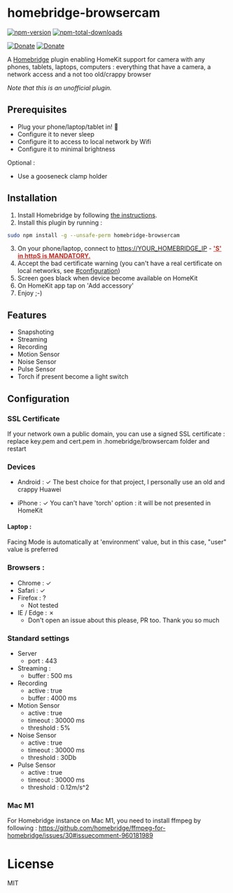 # homebridge-browsercam

[![npm-version](https://badgen.net/npm/v/homebridge-browsercam?icon=npm)](https://www.npmjs.com/package/homebridge-browsercam)
[![npm-total-downloads](https://badgen.net/npm/dt/homebridge-browsercam?icon=npm)](https://www.npmjs.com/package/homebridge-browsercam)

[![Donate](https://badgen.net/badge/paypal/donate?icon=https://simpleicons.now.sh/paypal/fff)](https://www.paypal.com/donate/?hosted_button_id=B8NGNPFGK69BY)
[![Donate](https://badgen.net/badge/buymeacoffee/donate?icon=https://simpleicons.now.sh/buymeacoffee/fff)](https://www.buymeacoffee.com/louis49github)

A [Homebridge](https://homebridge.io) plugin enabling HomeKit support for camera with any phones, tablets, laptops, computers : everything that have a camera, a network access and a not too old/crappy browser

*Note that this is an unofficial plugin.*

## Prerequisites

* Plug your phone/laptop/tablet in! :electric_plug:
* Configure it to never sleep
* Configure it to access to local network by Wifi
* Configure it to minimal brightness

Optional : 
* Use a gooseneck clamp holder

## Installation
1. Install Homebridge by following
   [the instructions](https://github.com/homebridge/homebridge/wiki).
2. Install this plugin by running :
```bash
sudo npm install -g --unsafe-perm homebridge-browsercam
```
3. On your phone/laptop, connect to [https://YOUR_HOMEBRIDGE_IP](https://YOUR_HOMEBRIDGE_IP) - <span style="color:#B93129;font-weight:bold;text-decoration:underline"> 'S' in httpS is MANDATORY.</span>
4. Accept the bad certificate warning (you can't have a real certificate on local networks, see [#configuration](#markdown-header-configuration))
5. Screen goes black when device become available on HomeKit
6. On HomeKit app tap on 'Add accessory'
7. Enjoy ;-)

## Features 
* Snapshoting
* Streaming
* Recording
* Motion Sensor
* Noise Sensor
* Pulse Sensor
* Torch if present become a light switch

## Configuration

### SSL Certificate
If your network own a public domain, you can use a signed SSL certificate : 
replace key.pem and cert.pem in .homebridge/browsercam folder and restart

### Devices

* Android : ✓
The best choice for that project, I personally use an old and crappy Huawei

* iPhone : ✓
You can't have 'torch' option : it will be not presented in HomeKit

#### Laptop :
Facing Mode is automatically at 'environment' value, but in this case, "user" value is preferred

### Browsers : 

* Chrome : ✓
* Safari : ✓
* Firefox : ? 
  * Not tested
* IE / Edge : ✗ 
  * Don't open an issue about this please, PR too. Thank you so much

### Standard settings

* Server 
  * port : 443
* Streaming :
  * buffer : 500 ms
* Recording
  * active : true
  * buffer : 4000 ms
* Motion Sensor 
  * active : true
  * timeout : 30000 ms
  * threshold : 5%
* Noise Sensor
  * active : true
  * timeout : 30000 ms
  * threshold : 30Db
* Pulse Sensor
  * active : true
  * timeout : 30000 ms
  * threshold : 0.12m/s^2

  
### Mac M1
For Homebridge instance on Mac M1, you need to install ffmpeg by following : https://github.com/homebridge/ffmpeg-for-homebridge/issues/30#issuecomment-960181989

# License

MIT
